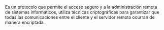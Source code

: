 Es un protocolo que permite el acceso seguro y a la administración remota de sistemas informáticos, utiliza técnicas criptográficas para garantizar que todas las comunicaciones entre el cliente y el servidor remoto ocurran de manera encriptada.